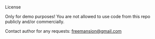 License

Only for demo purposes! You are not allowed to use code from this repo publicly and/or commercially.

Contact author for any requests: freemansion@gmail.com